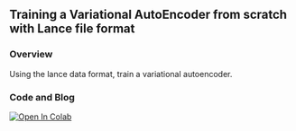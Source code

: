 ## Training a Variational AutoEncoder from scratch with Lance file format

### Overview
Using the lance data format, train a variational autoencoder.

### Code and Blog
<a href="https://colab.research.google.com/github/lancedb/lance-deeplearning-recipes/blob/main/examples/variational-autoencoder/vae-training.ipynb"><img src="https://colab.research.google.com/assets/colab-badge.svg" alt="Open In Colab"></a>
